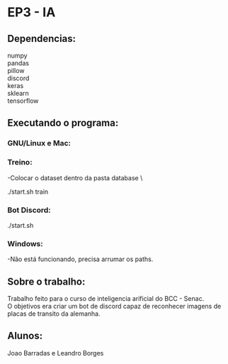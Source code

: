 # EP3 - IA

## Dependencias:

numpy \
pandas \
pillow \
discord \
keras \
sklearn \
tensorflow

## Executando o programa:

### GNU/Linux e Mac:

### Treino:

-Colocar o dataset dentro da pasta database \

./start.sh train


### Bot Discord:

./start.sh

### Windows:

-Não está funcionando, precisa arrumar os paths.

## Sobre o trabalho:

Trabalho feito para o curso de inteligencia arificial do BCC - Senac. \
O objetivos era criar um bot de discord capaz de reconhecer imagens de placas de transito da alemanha.

## Alunos:

Joao Barradas e Leandro Borges
